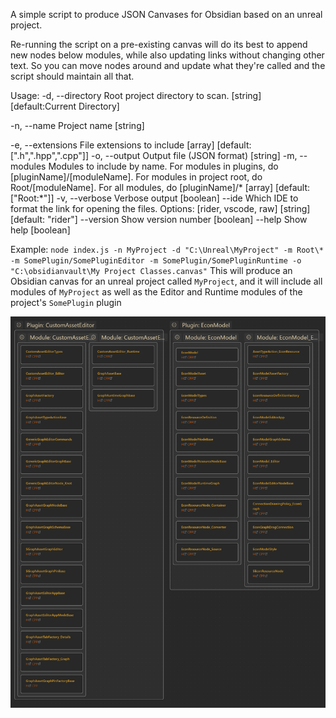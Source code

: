 A simple script to produce JSON Canvases for Obsidian based on an unreal project.

Re-running the script on a pre-existing canvas will do its best to append new nodes below modules, while also updating links without changing other text. So you can move nodes around and update what they're called and the script should maintain all that.

Usage:
  -d, --directory   Root project directory to scan.                     [string] [default:Current Directory]

  -n, --name        Project name                                        [string]

  -e, --extensions  File extensions to include                          [array] [default: [".h",".hpp",".cpp"]]
  -o, --output      Output file (JSON format)                           [string]
  -m, --modules     Modules to include by name. 
                    For modules in plugins, do [pluginName]/[moduleName]. 
                    For modules in project root, do Root/[moduleName].
                    For all modules, do [pluginName]/*
                                                                        [array] [default: ["Root:*"]]
  -v, --verbose     Verbose output                                      [boolean]
      --ide         Which IDE to format the link for opening the files. 
                    Options: [rider, vscode, raw]
                                                                        [string] [default: "rider"]
      --version     Show version number                                 [boolean]
      --help        Show help                                           [boolean]


Example:
`node index.js -n MyProject -d "C:\Unreal\MyProject" -m Root\* -m SomePlugin/SomePluginEditor -m SomePlugin/SomePluginRuntime -o "C:\obsidianvault\My Project Classes.canvas"`
This will produce an Obsidian canvas for an unreal project called `MyProject`, and it will include all modules of `MyProject` as well as the Editor and Runtime modules of the project's `SomePlugin` plugin

![Example Output](./example_output.png)